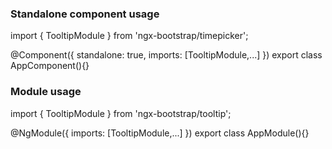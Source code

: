 ### Standalone component usage
import { TooltipModule } from 'ngx-bootstrap/timepicker';

@Component({
  standalone: true,
  imports: [TooltipModule,...]
})
export class AppComponent(){}

### Module usage
import { TooltipModule } from 'ngx-bootstrap/tooltip';

@NgModule({
  imports: [TooltipModule,...]
})
export class AppModule(){}
